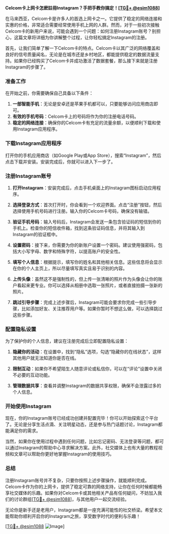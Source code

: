 **Celcom卡上网卡怎麽註冊Instagram？手把手教你搞定！[[TG💪+ @esim1088](https://t.me/s/esim1088)]**

在马来西亚，Celcom卡是许多人的首选上网卡之一。它提供了稳定的网络连接和实惠的价格，非常适合需要经常使用手机上网的人群。然而，对于一些初次接触Celcom卡的新用户来说，可能会遇到一个问题：如何注册Instagram账号？别担心，这篇文章将详细为你讲解整个过程，让你轻松搞定Instagram的注册。

首先，让我们简单了解一下Celcom卡的特点。Celcom卡以其广泛的网络覆盖和良好的信号质量闻名，无论是在城市还是乡村地区，都能提供稳定的数据流量支持。如果你已经购买了Celcom卡并成功激活了数据套餐，那么接下来就是注册Instagram的步骤了。

### 准备工作

在开始之前，你需要确保自己具备以下条件：

1. **一部智能手机**：无论是安卓还是苹果手机都可以，只要能够访问应用商店即可。
2. **有效的手机号码**：Celcom卡上的号码将作为你的注册电话号码。
3. **稳定的网络连接**：确保你的Celcom卡有充足的流量余额，以便顺利下载和使用Instagram应用程序。

### 下载Instagram应用程序

打开你的手机应用商店（如Google Play或App Store），搜索“Instagram”，然后点击下载并安装。安装完成后，你就可以进入下一步了。

### 注册Instagram账号

1. **打开Instagram**：安装完成后，点击手机桌面上的Instagram图标启动应用程序。
   
2. **选择登录方式**：首次打开时，你会看到一个欢迎界面。点击“注册”按钮，然后选择使用手机号码进行注册。输入你的Celcom卡号码，确保没有输错。

3. **验证手机号码**：输入号码后，Instagram会发送一条包含验证码的短信到你的手机上。检查你的短信收件箱，找到这条验证码信息，并将其输入到Instagram的验证框中。

4. **设置密码**：接下来，你需要为你的新账户设置一个密码。建议使用强密码，包括大小写字母、数字和特殊字符，以提高账户的安全性。

5. **填写个人信息**：根据提示，填写你的姓名和其他相关信息。这些信息将会显示在你的个人主页上，所以尽量填写真实且易于识别的内容。

6. **上传头像**：虽然这不是强制性的，但上传一张清晰的照片作为头像会让你的账户看起来更专业。你可以选择从相册中选取一张照片，或者直接拍摄一张新的照片。

7. **跳过引导步骤**：完成上述步骤后，Instagram可能会要求你完成一些引导步骤，比如添加好友、关注推荐用户等。如果你暂时不想这么做，可以选择跳过这些步骤。

### 配置隐私设置

为了保护你的个人信息，建议在注册完成后立即配置隐私设置：

1. **隐藏你的活动**：在设置中，找到“隐私”选项，勾选“隐藏你的在线状态”，这样其他用户就无法知道你是否在线。

2. **限制互动**：如果你不希望陌生人随意评论或私信你，可以在“评论”设置中关闭不必要的互动功能。

3. **管理数据共享**：查看并调整Instagram的数据共享权限，确保不会泄露过多的个人信息。

### 开始使用Instagram

现在，你的Instagram账号已经成功创建并配置完毕！你可以开始探索这个平台了。无论是分享生活点滴、关注明星动态，还是参与热门话题讨论，Instagram都能满足你的需求。

当然，如果你在使用过程中遇到任何问题，比如忘记密码、无法登录等问题，都可以通过Instagram的帮助中心寻求解决方案。此外，社交媒体上也有大量的教程视频和文章可以帮助你更好地掌握Instagram的使用技巧。

### 总结

注册Instagram账号并不复杂，只要你按照上述步骤操作，就能顺利完成。Celcom卡作为你的上网卡，提供了稳定可靠的网络支持，让你在任何时候都能畅享社交媒体的乐趣。如果你对Celcom卡或其他相关产品有任何疑问，不妨加入我们的讨论群组[[TG💪+ @esim1088](https://t.me/s/esim1088)]，与其他用户一起交流经验。

无论你是新手还是老用户，Instagram都是一座充满可能性的社交桥梁。希望本文能帮助你顺利开启你的Instagram之旅，享受数字时代的便利与乐趣！

[[TG💪+ @esim1088](https://t.me/s/esim1088) ![Image](https://i.postimg.cc/4NQfJmqS/Snipaste-2025-05-13-00-14-12.png)]